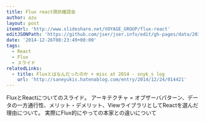 ```yaml
---
title: Flux react現状確認会
author: azu
layout: post
itemUrl: 'http://www.slideshare.net/VOYAGE_GROUP/flux-react'
editJSONPath: 'https://github.com/jser/jser.info/edit/gh-pages/data/2014/12/index.json'
date: '2014-12-26T08:23:49+00:00'
tags:
  - React
  - Flux
  - スライド
relatedLinks:
  - title: Fluxとはなんだったのか + misc at 2014 - snyk_s log
    url: 'http://saneyukis.hatenablog.com/entry/2014/12/24/014421'
---
```

FluxとReactについてのスライド。
アーキテクチャ = オブザーバパターン、データの一方通行性、メリット・デメリット、ViewライブラリとしてReactを選んだ理由について。
実際にFlux的にやっての本家との違いについて
